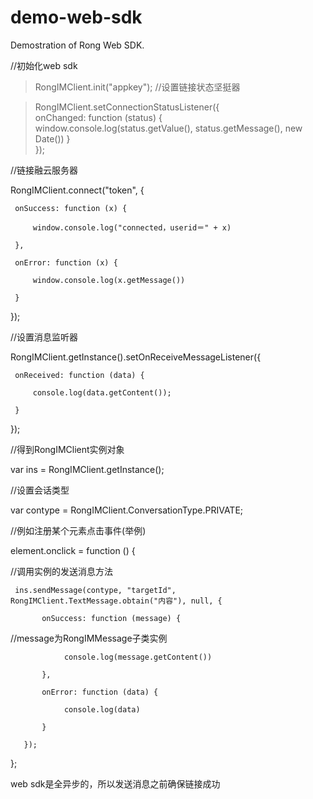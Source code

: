 demo-web-sdk
============

Demostration of Rong Web SDK.

//初始化web sdk
>RongIMClient.init("appkey");
//设置链接状态坚挺器

>RongIMClient.setConnectionStatusListener({  
>     onChanged: function (status) {  
>         window.console.log(status.getValue(), status.getMessage(), new Date()) 
>     }  
>}); 

//链接融云服务器

RongIMClient.connect("token", {

     onSuccess: function (x) {
     
         window.console.log("connected，userid＝" + x)
         
     },
     
     onError: function (x) {
     
         window.console.log(x.getMessage())
         
     }
     
});

//设置消息监听器

RongIMClient.getInstance().setOnReceiveMessageListener({

     onReceived: function (data) {
     
         console.log(data.getContent());
         
     }
     
});

//得到RongIMClient实例对象

var ins = RongIMClient.getInstance();

//设置会话类型

var contype = RongIMClient.ConversationType.PRIVATE;

//例如注册某个元素点击事件(举例)

element.onclick = function () {

//调用实例的发送消息方法

     ins.sendMessage(contype, "targetId", RongIMClient.TextMessage.obtain("内容"), null, {
     
           onSuccess: function (message) {
           
//message为RongIMMessage子类实例

                console.log(message.getContent())
                
           },
           
           onError: function (data) {
           
                console.log(data)
                
           }
           
       });
       
};

web sdk是全异步的，所以发送消息之前确保链接成功
